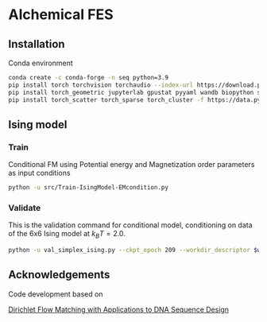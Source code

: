 # Alchemical FES

## Installation
Conda environment
```bash
conda create -c conda-forge -n seq python=3.9
pip install torch torchvision torchaudio --index-url https://download.pytorch.org/whl/cu113
pip install torch_geometric jupyterlab gpustat pyyaml wandb biopython spyrmsd einops biopandas plotly seaborn prody tqdm lightning imageio tmtools "fair-esm[esmfold]" e3nn
pip install torch_scatter torch_sparse torch_cluster -f https://data.pyg.org/whl/torch-2.1.0+cu113.htm

```
## Ising model
### Train
Conditional FM using Potential energy and Magnetization order parameters as input conditions
```bash
python -u src/Train-IsingModel-EMcondition.py
```

### Validate
This is the validation command for conditional model, conditioning on data of the 6x6 Ising model at $k_BT=2.0$.
```bash
python -u val_simplex_ising.py --ckpt_epoch 209 --workdir_descriptor $workdir_descriptor --modeldir_temperature 3.2 --validation_lattice_size 24 --modeldir_type kernel3x3_timeembed_symmetrized/clsfreeG/ElossMloss/guidanceEM --validation_temperature 4.0 --shuffle_cls_freq 0.0 --guidance_scale $1 --uncond_model_ckpt $uncond_model_ckpt --clsfree_guidance  --num_integration_steps 640 --dump_freq 8 --probability_tilt 
```
## Acknowledgements
Code development based on

[Dirichlet Flow Matching with Applications to DNA Sequence Design](https://github.com/HannesStark/dirichlet-flow-matching)
